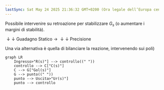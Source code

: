 ```yaml
---
lastSync: Sat May 24 2025 21:36:32 GMT+0200 (Ora legale dell’Europa centrale)
---
```

Possibile intervenire su retroazione per stabilizzare $G_{s}$ (o aumentare i margini di stabilità).

$\downarrow \downarrow$ Guadagno Statico $\rightarrow$ $\downarrow \downarrow$ Precisione

Una via alternativa è quella di bilanciare la reazione, intervenendo sui poli)
```mermaid
graph LR
	Ingresso>"R(s)"] --> controllo((" "))
	controllo --> C["C(s)"]
	C --> G["Gol(s)"]
	G --> punto((" "))
	punto --> Uscita>"Ur(s)"]
	punto --> controllo
```
